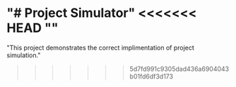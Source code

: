"# Project Simulator" 
<<<<<<< HEAD
"<!-- Simulated hotfix: corrected typo here -->"
=======
"This project demonstrates the correct implimentation of project simulation."
>>>>>>> 5d7fd991c9305dad436a6904043b01fd6df3d173
